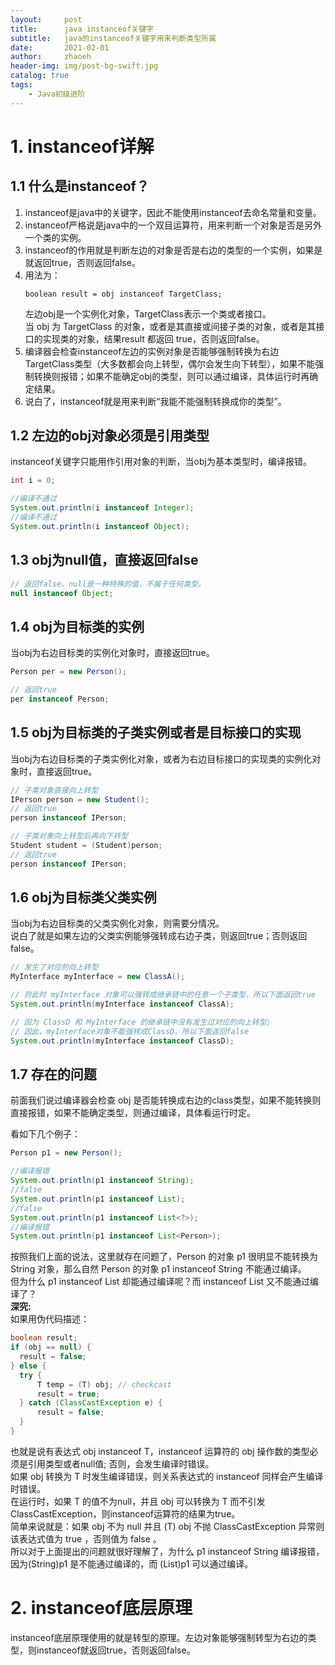 ```yaml
---
layout:     post
title:      java instanceof关键字
subtitle:   java的instanceof关键字用来判断类型所属
date:       2021-02-01
author:     zhaoeh
header-img: img/post-bg-swift.jpg
catalog: true
tags:
    - Java初级进阶
---
```


# 1. instanceof详解
## 1.1 什么是instanceof？
1.  instanceof是java中的关键字，因此不能使用instanceof去命名常量和变量。  
2.  instanceof严格说是java中的一个双目运算符，用来判断一个对象是否是另外一个类的实例。  
3.  instanceof的作用就是判断左边的对象是否是右边的类型的一个实例，如果是就返回true，否则返回false。  
4.  用法为：  
    ```
    boolean result = obj instanceof TargetClass;
    ```
    左边obj是一个实例化对象，TargetClass表示一个类或者接口。  
    当 obj 为 TargetClass 的对象，或者是其直接或间接子类的对象，或者是其接口的实现类的对象，结果result 都返回 true，否则返回false。  
5.  编译器会检查instanceof左边的实例对象是否能够强制转换为右边TargetClass类型（大多数都会向上转型，偶尔会发生向下转型），如果不能强制转换则报错；如果不能确定obj的类型，则可以通过编译，具体运行时再确定结果。  
6.  说白了，instanceof就是用来判断“我能不能强制转换成你的类型”。  

## 1.2 左边的obj对象必须是引用类型
instanceof关键字只能用作引用对象的判断，当obj为基本类型时，编译报错。  
```java
int i = 0;

//编译不通过
System.out.println(i instanceof Integer);
//编译不通过
System.out.println(i instanceof Object);
```
## 1.3 obj为null值，直接返回false
```java
// 返回false，null是一种特殊的值，不属于任何类型。
null instanceof Object; 
```

## 1.4 obj为目标类的实例
当obj为右边目标类的实例化对象时，直接返回true。  
```java
Person per = new Person();

// 返回true
per instanceof Person; 
```

## 1.5 obj为目标类的子类实例或者是目标接口的实现
当obj为右边目标类的子类实例化对象，或者为右边目标接口的实现类的实例化对象时，直接返回true。  
```java
// 子类对象直接向上转型
IPerson person = new Student();
// 返回true
person instanceof IPerson; 

// 子类对象向上转型后再向下转型
Student student = (Student)person;
// 返回true
person instanceof IPerson; 
```

## 1.6 obj为目标类父类实例
当obj为右边目标类的父类实例化对象，则需要分情况。  
说白了就是如果左边的父类实例能够强转成右边子类，则返回true；否则返回false。  
```java
// 发生了对应的向上转型
MyInterface myInterface = new ClassA();

// 则此时 myInterface 对象可以强转成继承链中的任意一个子类型，所以下面返回true
System.out.println(myInterface instanceof ClassA);

// 因为 ClassD 和 MyInterface 的继承链中没有发生过对应的向上转型;
// 因此，myInterface对象不能强转成ClassD，所以下面返回false
System.out.println(myInterface instanceof ClassD);
```

## 1.7 存在的问题
前面我们说过编译器会检查 obj 是否能转换成右边的class类型，如果不能转换则直接报错，如果不能确定类型，则通过编译，具体看运行时定。  

看如下几个例子：
```java
Person p1 = new Person();

//编译报错
System.out.println(p1 instanceof String);
//false
System.out.println(p1 instanceof List);
//false
System.out.println(p1 instanceof List<?>);
//编译报错
System.out.println(p1 instanceof List<Person>);
```
按照我们上面的说法，这里就存在问题了，Person 的对象 p1 很明显不能转换为 String 对象，那么自然 Person 的对象 p1 instanceof String 不能通过编译。  
但为什么 p1 instanceof List 却能通过编译呢？而 instanceof List<Person> 又不能通过编译了？  
<b>深究:</b>  
如果用伪代码描述：  
```java
boolean result;
if (obj == null) {
  result = false;
} else {
  try {
      T temp = (T) obj; // checkcast
      result = true;
  } catch (ClassCastException e) {
      result = false;
  }
}
```
也就是说有表达式 obj instanceof T，instanceof 运算符的 obj 操作数的类型必须是引用类型或者null值; 否则，会发生编译时错误。  
如果 obj 转换为 T 时发生编译错误，则关系表达式的 instanceof 同样会产生编译时错误。  
在运行时，如果 T 的值不为null，并且 obj 可以转换为 T 而不引发ClassCastException，则instanceof运算符的结果为true。  
简单来说就是：如果 obj 不为 null 并且 (T) obj 不抛 ClassCastException 异常则该表达式值为 true ，否则值为 false 。  
所以对于上面提出的问题就很好理解了，为什么 p1 instanceof String 编译报错，因为(String)p1 是不能通过编译的，而 (List)p1 可以通过编译。  

# 2. instanceof底层原理  
instanceof底层原理使用的就是转型的原理。左边对象能够强制转型为右边的类型，则instanceof就返回true，否则返回false。  